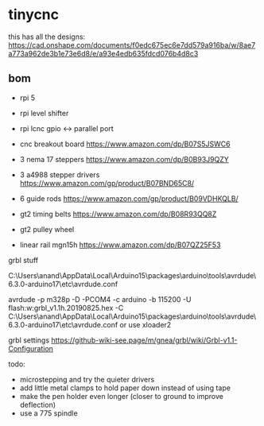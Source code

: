 # tinycnc


this has all the designs:
https://cad.onshape.com/documents/f0edc675ec6e7dd579a916ba/w/8ae7a773a962de3b1e73e6d8/e/a93e4edb635fdcd076b4d8c3 


bom
---

* rpi 5
* rpi level shifter
* rpi lcnc gpio <-> parallel port
* cnc breakout board https://www.amazon.com/dp/B07S5JSWC6
* 3 nema 17 steppers https://www.amazon.com/dp/B0B93J9QZY
* 3 a4988 stepper drivers https://www.amazon.com/gp/product/B07BND65C8/
* 6 guide rods https://www.amazon.com/gp/product/B09VDHKQLB/
* gt2 timing belts https://www.amazon.com/dp/B08R93QQ8Z
* gt2 pulley wheel

* linear rail mgn15h https://www.amazon.com/dp/B07QZ25F53


grbl stuff

C:\Users\anand\AppData\Local\Arduino15\packages\arduino\tools\avrdude\6.3.0-arduino17\etc\avrdude.conf

 avrdude -p m328p -D -PCOM4 -c arduino -b 115200 -U flash:w:grbl_v1.1h.20190825.hex -C C:\Users\anand\AppData\Local\Arduino15\packages\arduino\tools\avrdude\6.3.0-arduino17\etc\avrdude.conf
or use xloader2

grbl settings 
https://github-wiki-see.page/m/gnea/grbl/wiki/Grbl-v1.1-Configuration


todo:
* microstepping and try the quieter drivers
* add little metal clamps to hold paper down instead of using tape 
* make the pen holder even longer (closer to ground to improve deflection)
* use a 775 spindle